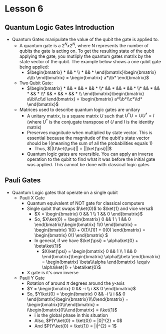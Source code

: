 # Lesson 6
## Quantum Logic Gates Introduction
- Quantum Gates manipulate the value of the qubit the gate is applied to. 
    - A quantum gate is a $2^{N} x 2^{N}$, where N represents the number of qubits the gate is acting on. To get the resulting state of the qubit applying the gate, you mutliply the quantum gates matrix by the state vector of the qubit. The example below shows a one qubit gate being applied:
        - $\begin{bmatrix} * && * \\ * && * \end{bmatrix}\begin{bmatrix} a\\b \end{bmatrix} = \begin{bmatrix} a*\\b* \end{bmatrix}$
    - Two Qubit Gate:
        - $\begin{bmatrix} * && * && * && * \\* && * && * && * \\* && * && * && * \\* && * && * && * \\ \end{bmatrix}\begin{bmatrix} a\\b\\c\\d \end{bmatrix} = \begin{bmatrix} a*\\b*\\c*\\d* \end{bmatrix}$
    - Matrices used to describe quantum logic gates are unitary
        - A unitary matrix, is a square matrix $U$ such that $U^{\dagger}U = UU^{\dagger} = I$ (where $U^{\dagger}$ is the conjugate transpose of $U$ and $I$ is the identity matrix)
        - Preserves magnitude when multiplied by state vector. This is essential because the magnitude of the qubit's state vector should be 1(meaning the sum of all the probabilities equals 1)
            - Thus, $||U\ket{\psi}|| = ||\ket{\psi}||$
        - Quantum logic gates are reversible. You can apply an inverse operation to the qubit to find what it was before the initial gate was applied. This cannot be done with classical logic gates
## Pauli Gates
- Quantum Logic gates that operate on a single qubit
     - Pauli X Gate
        - Quantum equivalent of NOT gate for classical computers
        - Single qubit that swaps $\ket{0}$ to $\ket{1} and vice versa$
            - $X = \begin{bmatrix} 0 && 1 \\ 1 && 0 \end{bmatrix}$
            -  So, $X\ket{0} =  \begin{bmatrix} 0 && 1 \\ 1 && 0 \end{bmatrix}\begin{bmatrix} 1\\0 \end{bmatrix} = \begin{bmatrix} 1(0) + 0(1)\\(1)1 + 0(0) \end{bmatrix} = \begin{bmatrix} 0\\1 \end{bmatrix} $
            - In general, if we have $\ket{\psi} = \alpha\ket{0} + \beta\ket{1}$
                - $X\ket{\psi} =  \begin{bmatrix} 0 && 1 \\ 1 && 0 \end{bmatrix}\begin{bmatrix} \alpha\\\beta \end{bmatrix} = \begin{bmatrix} \beta\\\alpha \end{bmatrix} \equiv \alpha\ket{1} + \beta\ket{0}$
        - X gate is it's own inverse
    - Pauli Y Gate
        - Rotation of around $\pi$ degrees around the y-axis
        - $Y = \begin{bmatrix} 0 && -i \\ i && 0 \end{bmatrix}$
        - So, $Y\ket{0} = \begin{bmatrix} 0 && -i \\ i && 0 \end{bmatrix}\begin{bmatrix}1\\0\end{bmatrix} = \begin{bmatrix}0\\i\end{bmatrix} = i\begin{bmatrix}0\\\end{bmatrix} = i\ket{1}$
            - i is the global phase in this situation
            - Also, $P(Y\ket{0} = \ket{0})  = |0|^{2} = 0$
            - And $P(Y\ket{0} = \ket{1})  = |i|^{2} = 1$